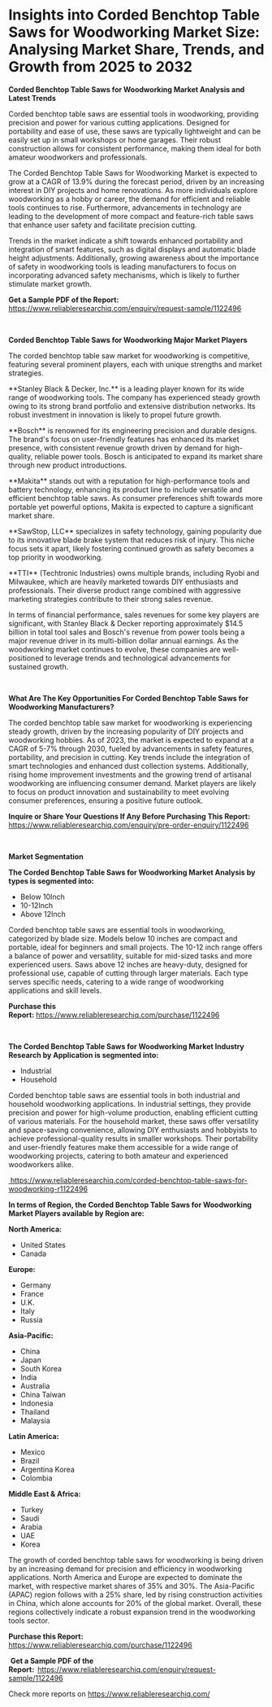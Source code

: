 <p><h1>Insights into Corded Benchtop Table Saws for Woodworking Market Size: Analysing Market Share, Trends, and Growth from 2025 to 2032</h1></p><p><strong>Corded Benchtop Table Saws for Woodworking Market Analysis and Latest Trends</strong></p>
<p><p>Corded benchtop table saws are essential tools in woodworking, providing precision and power for various cutting applications. Designed for portability and ease of use, these saws are typically lightweight and can be easily set up in small workshops or home garages. Their robust construction allows for consistent performance, making them ideal for both amateur woodworkers and professionals.</p><p>The Corded Benchtop Table Saws for Woodworking Market is expected to grow at a CAGR of 13.9% during the forecast period, driven by an increasing interest in DIY projects and home renovations. As more individuals explore woodworking as a hobby or career, the demand for efficient and reliable tools continues to rise. Furthermore, advancements in technology are leading to the development of more compact and feature-rich table saws that enhance user safety and facilitate precision cutting.</p><p>Trends in the market indicate a shift towards enhanced portability and integration of smart features, such as digital displays and automatic blade height adjustments. Additionally, growing awareness about the importance of safety in woodworking tools is leading manufacturers to focus on incorporating advanced safety mechanisms, which is likely to further stimulate market growth.</p></p>
<p><strong>Get a Sample PDF of the Report:&nbsp;</strong> <a href="https://www.reliableresearchiq.com/enquiry/request-sample/1122496?utm_campaign=2802&utm_medium=2&utm_source=Github&utm_content=ia&utm_term=02032025&utm_id=corded-benchtop-table-saws-for-woodworking">https://www.reliableresearchiq.com/enquiry/request-sample/1122496</a></p>
<p>&nbsp;</p>
<p><strong>Corded Benchtop Table Saws for Woodworking Major Market Players</strong></p>
<p><p>The corded benchtop table saw market for woodworking is competitive, featuring several prominent players, each with unique strengths and market strategies.</p><p>**Stanley Black & Decker, Inc.** is a leading player known for its wide range of woodworking tools. The company has experienced steady growth owing to its strong brand portfolio and extensive distribution networks. Its robust investment in innovation is likely to propel future growth.</p><p>**Bosch** is renowned for its engineering precision and durable designs. The brand's focus on user-friendly features has enhanced its market presence, with consistent revenue growth driven by demand for high-quality, reliable power tools. Bosch is anticipated to expand its market share through new product introductions.</p><p>**Makita** stands out with a reputation for high-performance tools and battery technology, enhancing its product line to include versatile and efficient benchtop table saws. As consumer preferences shift towards more portable yet powerful options, Makita is expected to capture a significant market share.</p><p>**SawStop, LLC** specializes in safety technology, gaining popularity due to its innovative blade brake system that reduces risk of injury. This niche focus sets it apart, likely fostering continued growth as safety becomes a top priority in woodworking.</p><p>**TTI** (Techtronic Industries) owns multiple brands, including Ryobi and Milwaukee, which are heavily marketed towards DIY enthusiasts and professionals. Their diverse product range combined with aggressive marketing strategies contribute to their strong sales revenue.</p><p>In terms of financial performance, sales revenues for some key players are significant, with Stanley Black & Decker reporting approximately $14.5 billion in total tool sales and Bosch's revenue from power tools being a major revenue driver in its multi-billion dollar annual earnings. As the woodworking market continues to evolve, these companies are well-positioned to leverage trends and technological advancements for sustained growth.</p></p>
<p>&nbsp;</p>
<p><strong>What Are The Key Opportunities For Corded Benchtop Table Saws for Woodworking Manufacturers?</strong></p>
<p><p>The corded benchtop table saw market for woodworking is experiencing steady growth, driven by the increasing popularity of DIY projects and woodworking hobbies. As of 2023, the market is expected to expand at a CAGR of 5-7% through 2030, fueled by advancements in safety features, portability, and precision in cutting. Key trends include the integration of smart technologies and enhanced dust collection systems. Additionally, rising home improvement investments and the growing trend of artisanal woodworking are influencing consumer demand. Market players are likely to focus on product innovation and sustainability to meet evolving consumer preferences, ensuring a positive future outlook.</p></p>
<p><strong>Inquire or Share Your Questions If Any Before Purchasing This Report:</strong> <a href="https://www.reliableresearchiq.com/enquiry/pre-order-enquiry/1122496?utm_campaign=2802&utm_medium=2&utm_source=Github&utm_content=ia&utm_term=02032025&utm_id=corded-benchtop-table-saws-for-woodworking">https://www.reliableresearchiq.com/enquiry/pre-order-enquiry/1122496</a></p>
<p>&nbsp;</p>
<p><strong>Market Segmentation</strong></p>
<p><strong>The Corded Benchtop Table Saws for Woodworking Market Analysis by types is segmented into:</strong></p>
<p><ul><li>Below 10Inch</li><li>10-12Inch</li><li>Above 12Inch</li></ul></p>
<p><p>Corded benchtop table saws are essential tools in woodworking, categorized by blade size. Models below 10 inches are compact and portable, ideal for beginners and small projects. The 10-12 inch range offers a balance of power and versatility, suitable for mid-sized tasks and more experienced users. Saws above 12 inches are heavy-duty, designed for professional use, capable of cutting through larger materials. Each type serves specific needs, catering to a wide range of woodworking applications and skill levels.</p></p>
<p><strong>Purchase this Report:&nbsp;</strong><a href="https://www.reliableresearchiq.com/purchase/1122496?utm_campaign=2802&utm_medium=2&utm_source=Github&utm_content=ia&utm_term=02032025&utm_id=corded-benchtop-table-saws-for-woodworking">https://www.reliableresearchiq.com/purchase/1122496</a></p>
<p>&nbsp;</p>
<p><strong>The Corded Benchtop Table Saws for Woodworking Market Industry Research by Application is segmented into:</strong></p>
<p><ul><li>Industrial</li><li>Household</li></ul></p>
<p><p>Corded benchtop table saws are essential tools in both industrial and household woodworking applications. In industrial settings, they provide precision and power for high-volume production, enabling efficient cutting of various materials. For the household market, these saws offer versatility and space-saving convenience, allowing DIY enthusiasts and hobbyists to achieve professional-quality results in smaller workshops. Their portability and user-friendly features make them accessible for a wide range of woodworking projects, catering to both amateur and experienced woodworkers alike.</p></p>
<p><a href="https://www.reliableresearchiq.com/corded-benchtop-table-saws-for-woodworking-r1122496?utm_campaign=2802&utm_medium=2&utm_source=Github&utm_content=ia&utm_term=02032025&utm_id=corded-benchtop-table-saws-for-woodworking">&nbsp;https://www.reliableresearchiq.com/corded-benchtop-table-saws-for-woodworking-r1122496</a></p>
<p><strong>In terms of Region, the Corded Benchtop Table Saws for Woodworking Market Players available by Region are:</strong></p>
<p>
    <p> <strong> North America: </strong>
        <ul>
            <li>United States</li>
            <li>Canada</li>
        </ul>
        </p> 
    <p> <strong> Europe: </strong>
        <ul>
            <li>Germany</li>
            <li>France</li>
            <li>U.K.</li>
            <li>Italy</li>
            <li>Russia</li>
        </ul>
        </p> 
    <p> <strong> Asia-Pacific: </strong>
        <ul>
            <li>China</li>
            <li>Japan</li>
            <li>South Korea</li>
            <li>India</li>
            <li>Australia</li>
            <li>China Taiwan</li>
            <li>Indonesia</li>
            <li>Thailand</li>
            <li>Malaysia</li>
        </ul>
        </p> 
    <p> <strong> Latin America: </strong>
        <ul>
            <li>Mexico</li>
            <li>Brazil</li>
            <li>Argentina Korea</li>
            <li>Colombia</li>
        </ul>
        </p> 
    <p> <strong> Middle East & Africa: </strong>
        <ul>
            <li>Turkey</li>
            <li>Saudi</li>
            <li>Arabia</li>
            <li>UAE</li>
            <li>Korea</li>
        </ul>
    </p>
    </p>
<p><p>The growth of corded benchtop table saws for woodworking is being driven by an increasing demand for precision and efficiency in woodworking applications. North America and Europe are expected to dominate the market, with respective market shares of 35% and 30%. The Asia-Pacific (APAC) region follows with a 25% share, led by rising construction activities in China, which alone accounts for 20% of the global market. Overall, these regions collectively indicate a robust expansion trend in the woodworking tools sector.</p></p>
<p><strong>Purchase this Report: </strong><a href="https://www.reliableresearchiq.com/purchase/1122496?utm_campaign=2802&utm_medium=2&utm_source=Github&utm_content=ia&utm_term=02032025&utm_id=corded-benchtop-table-saws-for-woodworking">https://www.reliableresearchiq.com/purchase/1122496</a></p>
<p>&nbsp;<strong>Get a Sample PDF of the Report:&nbsp;&nbsp;</strong><a href="https://www.reliableresearchiq.com/enquiry/request-sample/1122496?utm_campaign=2802&utm_medium=2&utm_source=Github&utm_content=ia&utm_term=02032025&utm_id=corded-benchtop-table-saws-for-woodworking">https://www.reliableresearchiq.com/enquiry/request-sample/1122496</a></p>
<p><strong></strong></p>
<p>Check more reports on <a href="https://www.reliableresearchiq.com/?utm_campaign=2802&utm_medium=2&utm_source=Github&utm_content=ia&utm_term=02032025&utm_id=corded-benchtop-table-saws-for-woodworking">https://www.reliableresearchiq.com/</a></p>
